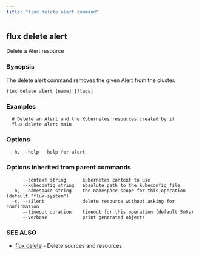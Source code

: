 ```yaml
---
title: "flux delete alert command"
---
```

## flux delete alert

Delete a Alert resource

### Synopsis

The delete alert command removes the given Alert from the cluster.

```
flux delete alert [name] [flags]
```

### Examples

```
  # Delete an Alert and the Kubernetes resources created by it
  flux delete alert main
```

### Options

```
  -h, --help   help for alert
```

### Options inherited from parent commands

```
      --context string      kubernetes context to use
      --kubeconfig string   absolute path to the kubeconfig file
  -n, --namespace string    the namespace scope for this operation (default "flux-system")
  -s, --silent              delete resource without asking for confirmation
      --timeout duration    timeout for this operation (default 5m0s)
      --verbose             print generated objects
```

### SEE ALSO

* [flux delete](/cmd/flux_delete/)	 - Delete sources and resources

